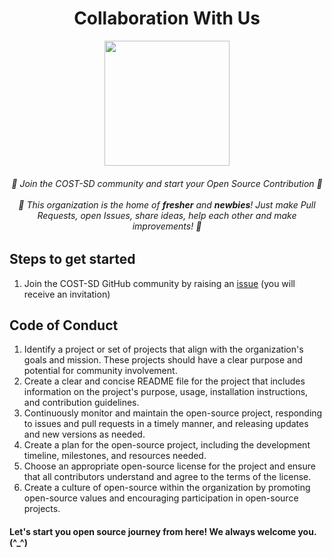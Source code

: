 <div align="center">
    <h1>Collaboration With Us</h1>
        <img width="200" src="https://user-images.githubusercontent.com/79409258/213653315-d7d2475f-4743-486f-be6f-9a13cd503b15.png">
    <h6>
        🤝 Join the COST-SD community and start your Open Source Contribution 🤝
        <br><br>
        🤯 This organization is the home of <b>fresher</b> and <b>newbies</b>! Just make Pull Requests, open Issues, share ideas, help each other and make improvements! 🤯
    </h6>
</div>
<h2>Steps to get started</h2>
<ol>
    <li>Join the COST-SD GitHub community by raising an <a href="https://github.com/COST-SD/support/issues/new?assignees=&amp;labels=invite+me+to+the+organisation&amp;template=invitation.yml&title=Please+invite+me+to+the+GitHub+Community+Organization">issue</a> (you will receive an invitation)</li>
</ol>
<h2>Code of Conduct</h2>
<ol>
    <li>Identify a project or set of projects that align with the organization's goals and mission. These projects should have a clear purpose and potential for community involvement.</li>
    <li>Create a clear and concise README file for the project that includes information on the project's purpose, usage, installation instructions, and contribution guidelines.</li>
    <li>Continuously monitor and maintain the open-source project, responding to issues and pull requests in a timely manner, and releasing updates and new versions as needed.</li>
    <li>Create a plan for the open-source project, including the development timeline, milestones, and resources needed.</li>
    <li>Choose an appropriate open-source license for the project and ensure that all contributors understand and agree to the terms of the license.</li>
    <li>Create a culture of open-source within the organization by promoting open-source values and encouraging participation in open-source projects.</li>
</ol>
<h4> Let's start you open source journey from here! We always welcome you. (^_^)</h4>
